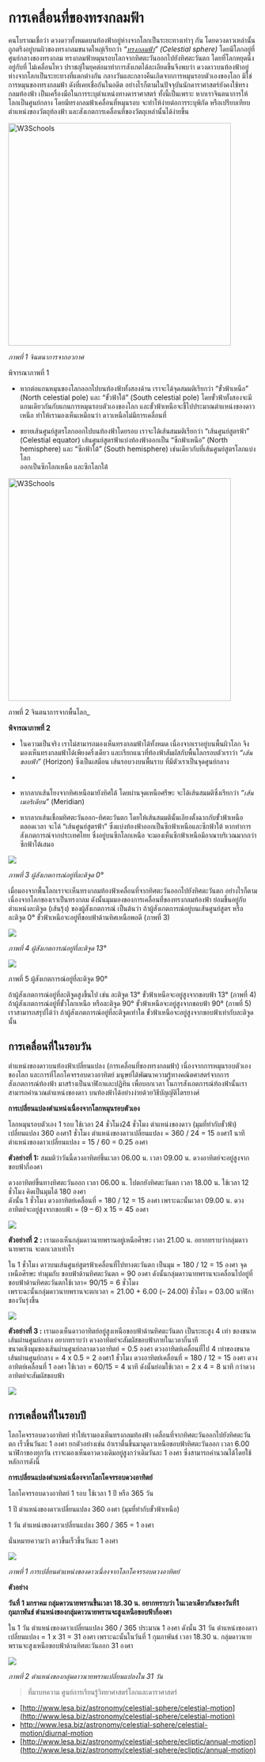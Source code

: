 การเคลื่อนที่ของทรงกลมฟ้า
===
คนโบราณเชื่อว่า ดวงดาวทั้งหมดบนท้องฟ้าอยู่ห่างจากโลกเป็นระยะทางเท่าๆ กัน โดยดวงดาวเหล่านั้นถูกตรึงอยู่บนผิวของทรงกลมขนาดใหญ่เรียกว่า _“[ทรงกลมฟ้า](http://www.lesa.biz/astronomy/celestial-sphere)”_ _(Celestial sphere)_ โดยมีโลกอยู่ที่ศูนย์กลางของทรงกลม ทรงกลมฟ้าหมุนรอบโลกจากทิศตะวันออกไปยังทิศตะวันตก โดยที่โลกหยุดนิ่งอยู่กับที่ ไม่เคลื่อนไหว  ปราชญ์ในยุคต่อมาทำการสังเกตได้ละเอียดขึ้นจึงพบว่า ดวงดาวบนท้องฟ้าอยู่ห่างจากโลกเป็นระยะทางที่แตกต่างกัน กลางวันและกลางคืนเกิดจากการหมุนรอบตัวเองของโลก มิใช่การหมุนของทรงกลมฟ้า ดังที่เคยเชื่อกันในอดีต อย่างไรก็ตามในปัจจุบันนักดาราศาสตร์ยังคงใช้ทรงกลมท้องฟ้า เป็นเครื่องมือในการระบุตำแหน่งทางดาราศาสตร์ ทั้งนี้เป็นเพราะ หากเราจินตนาการให้โลกเป็นศูนย์กลาง โดยมีทรงกลมฟ้าเคลื่อนที่หมุนรอบ จะทำให้ง่ายต่อการระบุพิกัด หรือเปรียบเทียบตำแหน่งของวัตถุท้องฟ้า และสังเกตการเคลื่อนที่ของวัตถุเหล่านั้นได้ง่ายขึ้น


<img src="http://www.lesa.biz/_/rsrc/1432186890512/astronomy/celestial-sphere/celestial-motion/celes_sp_polar.jpg" alt="W3Schools" width="450" height="450">  

  

_ภาพที่ 1 จินตนาการจากอวกาศ_  

พิจารณาภาพที่ 1

-   หากต่อแกนหมุนของโลกออกไปบนท้องฟ้าทั้งสองด้าน  เราจะได้จุดสมมติเรียกว่า “ขั้วฟ้าเหนือ” (North celestial pole)  และ  “ขั้วฟ้าใต้” (South celestial pole)  โดยขั้วฟ้าทั้งสองจะมีแกนเดียวกันกับแกนการหมุนรอบตัวเองของโลก  และขั้วฟ้าเหนือจะชี้ไปประมาณตำแหน่งของดาวเหนือ  ทำให้เรามองเห็นเหมือนว่า  ดาวเหนือไม่มีการเคลื่อนที่  
    
-   ขยายเส้นศูนย์สูตรโลกออกไปบนท้องฟ้าโดยรอบ  เราจะได้เส้นสมมติเรียกว่า “เส้นศูนย์สูตรฟ้า” (Celestial equator)  เส้นศูนย์สูตรฟ้าแบ่งท้องฟ้าออกเป็น  “ซีกฟ้าเหนือ” (North  
    hemisphere)  และ  “ซีกฟ้าใต้” (South hemisphere)  เช่นเดียวกับที่เส้นศูนย์สูตรโลกแบ่งโลก  
    ออกเป็นซีกโลกเหนือ  และซีกโลกใต้  
    

<img src="http://www.lesa.biz/astronomy/celestial-sphere/celestial-motion/celes_mer_eq.gif" alt="W3Schools" width="450" height="450">  

ภาพที่ 2 จินตนาการจากพื้นโลก_

**พิจารณาภาพที่ 2**

-   ในความเป็นจริง  เราไม่สามารถมองเห็นทรงกลมฟ้าได้ทั้งหมด  เนื่องจากเราอยู่บนพื้นผิวโลก  จึงมองเห็นทรงกลมฟ้าได้เพียงครึ่งเดียว  และเรียกแนวที่ท้องฟ้าสัมผัสกับพื้นโลกรอบตัวเราว่า _“_เส้นขอบฟ้า_”_ (Horizon)  ซึ่งเป็นเสมือน  เส้นรอบวงบนพื้นราบ  ที่มีตัวเราเป็นจุดศูนย์กลาง   
- 
-   หากลากเส้นโยงจากทิศเหนือมายังทิศใต้  โดยผ่านจุดเหนือศรีษะ  จะได้เส้นสมมติซึ่งเรียกว่า _“_เส้นเมอริเดียน_”_ (Meridian)  
    
-   หากลากเส้นเชื่อมทิศตะวันออก-ทิศตะวันตก  โดยให้เส้นสมมตินั้นเอียงตั้งฉากกับขั้วฟ้าเหนือตลอดเวลา  จะได้ “เส้นศูนย์สูตรฟ้า” ซึ่งแบ่งท้องฟ้าออกเป็นซีกฟ้าเหนือและซีกฟ้าใต้  หากทำการสังเกตการณ์จากประเทศไทย  ซึ่งอยู่บนซีกโลกเหนือ  จะมองเห็นซีกฟ้าเหนือมีอาณาบริเวณมากกว่าซีกฟ้าใต้เสมอ  
    

[![](http://www.lesa.biz/_/rsrc/1306572906381/astronomy/celestial-sphere/celestial-motion/celes_eq.gif)](http://www.lesa.biz/astronomy/celestial-sphere/celestial-motion/celes_eq.gif?attredirects=0)



_ภาพที่ 3 ผู้สังเกตการณ์อยู่ที่ละติจูด_ _0°_

เมื่อมองจากพื้นโลกเราจะเห็นทรงกลมท้องฟ้าเคลื่อนที่จากทิศตะวันออกไปยังทิศตะวันตก อย่างไรก็ตามเนื่องจากโลกของเราเป็นทรงกลม ดังนั้นมุมมองของการเคลื่อนที่ของทรงกลมท้องฟ้า ย่อมขึ้นอยู่กับตำแหน่งละติจูด (เส้นรุ้ง) ของผู้สังเกตการณ์ เป็นต้นว่า ถ้าผู้สังเกตการณ์อยู่บนเส้นศูนย์สูตร หรือละติจูด 0° ขั้วฟ้าเหนือจะอยู่ที่ขอบฟ้าด้านทิศเหนือพอดี (ภาพที่ 3)

[![](http://www.lesa.biz/_/rsrc/1431507141735/astronomy/celestial-sphere/celestial-motion/celes_bkk.jpg?height=186&width=200)](http://www.lesa.biz/astronomy/celestial-sphere/celestial-motion/celes_bkk.jpg?attredirects=0)

_ภาพที่ 4 ผู้สังเกตการณ์อยู่ที่ละติจูด 13°_


![](http://www.lesa.biz/_/rsrc/1306572906381/astronomy/celestial-sphere/celestial-motion/celes_pole.gif?height=200&width=186)


ภาพที่ 5 ผู้สังเกตการณ์อยู่ที่ละติจูด 90°

ถ้าผู้สังเกตการณ์อยู่ที่ละติจูดสูงขึ้นไป เช่น ละติจูด 13° ขั้วฟ้าเหนือจะอยู่สูงจากขอบฟ้า 13° (ภาพที่ 4) ถ้าผู้สังเกตการณ์อยู่ที่ขั้วโลกเหนือ หรือละติจูด 90° ขั้วฟ้าเหนือจะอยู่สูงจากขอบฟ้า 90° (ภาพที่ 5) เราสามารถสรุปได้ว่า ถ้าผู้สังเกตการณ์อยู่ที่ละติจูดเท่าใด ขั้วฟ้าเหนือจะอยู่สูงจากขอบฟ้าเท่ากับละติจูดนั้น



## การเคลื่อนที่ในรอบวัน


ตำแหน่งของดาวบนท้องฟ้าเปลี่ยนแปลง (การเคลื่อนที่ของทรงกลมฟ้า) เนื่องจากการหมุนรอบตัวเองของโลก และการที่โลกโคจรรอบดวงอาทิตย์ มนุษย์ได้พัฒนาความรู้ทางคณิตศาสตร์จากการสังเกตการณ์ท้องฟ้า มาสร้างเป็นนาฬิกาและปฏิทิน เพื่อบอกเวลา ในการสังเกตการณ์ท้องฟ้านั้นเราสามารถคำนวณตำแหน่งของดาว บนท้องฟ้าได้อย่างง่ายด้วยวิธีบัญญัติไตรยางศ์

**การเปลี่ยนแปลงตำแหน่งเนื่องจากโลกหมุนรอบตัวเอง**

โลกหมุนรอบตัวเอง 1 รอบ ใช้เวลา 24 ชั่วโมง24 ชั่วโมง ตำแหน่งของดาว (มุมที่ทำกับขั้วฟ้า) เปลี่ยนแปลง 360 องศา1 ชั่วโมง ตำแหน่งของดาวเปลี่ยนแปลง = 360 / 24 = 15 องศา1 นาที ตำแหน่งของดาวเปลี่ยนแปลง = 15 / 60 = 0.25 องศา

**ตัวอย่างที่ 1:**  สมมติว่าวันนี้ดวงอาทิตย์ขึ้นเวลา 06.00 น. เวลา 09.00 น. ดวงอาทิตย์จะอยู่สูงจากขอบฟ้ากี่องศา  

ดวงอาทิตย์ขึ้นทางทิศตะวันออก เวลา 06.00 น. ไปตกยังทิศตะวันตก เวลา 18.00 น. ใช้เวลา 12 ชั่วโมง คิดเป็นมุมได้ 180 องศา  
ดังนั้น 1 ชั่วโมง ดวงอาทิตย์เคลื่อนที่ = 180 / 12 = 15 องศา  เพราะฉะนั้นเวลา 09.00  น. ดวงอาทิตย์จะอยู่สูงจากขอบฟ้า = (9 – 6) x 15 = 45 องศา

  

[![](http://www.lesa.biz/_/rsrc/1306572906384/astronomy/celestial-sphere/celestial-motion/diurnal-motion/example1.jpg)](http://www.lesa.biz/astronomy/celestial-sphere/celestial-motion/diurnal-motion/example1.jpg?attredirects=0)  
  

**ตัวอย่างที่** **2 :** เรามองเห็นกลุ่มดาวนายพรานอยู่เหนือศีรษะ เวลา 21.00 น. อยากทราบว่ากลุ่มดาว  นายพราน จะตกเวลาเท่าไร  

ใน 1 ชั่วโมง ดาวบนเส้นศูนย์สูตรฟ้าเคลื่อนที่ไปทางตะวันตก เป็นมุม = 180 / 12 = 15 องศา  จุดเหนือศีรษะ ทำมุมกับ ขอบฟ้าด้านทิศตะวันตก = 90 องศา  ดังนั้นกลุ่มดาวนายพรานจะเคลื่อนไปอยู่ที่ขอบฟ้าด้านทิศตะวันตกใช้เวลา= 90/15 = 6 ชั่วโมง  
เพราะฉะนั้นกลุ่มดาวนายพรานจะตกเวลา = 21.00 + 6.00 (– 24.00) ชั่วโมง = 03.00 นาฬิกาของวันรุ่งขึ้น  
  

[![](http://www.lesa.biz/_/rsrc/1306983497473/astronomy/celestial-sphere/celestial-motion/diurnal-motion/example2.jpg)](http://www.lesa.biz/astronomy/celestial-sphere/celestial-motion/diurnal-motion/example2.jpg?attredirects=0)

  

**ตัวอย่างที่ 3 :** เรามองเห็นดาวอาทิตย์อยู่สูงเหนือขอบฟ้าด้านทิศตะวันตก เป็นระยะสูง 4 เท่า ของขนาดเส้นผ่านศูนย์กลาง อยากทราบว่า ดวงอาทิตย์จะสัมผัสขอบฟ้าภายในเวลากี่นาที  
ขนาดเชิงมุมของเส้นผ่านศูนย์กลางดวงอาทิตย์ = 0.5 องศา  ดวงอาทิตย์เคลื่อนที่ไป 4 เท่าของขนาดเส้นผ่านศูนย์กลาง = 4 x 0.5 = 2 องศา1 ชั่วโมง ดวงอาทิตย์เคลื่อนที่ = 180 / 12 = 15 องศา  ดวงอาทิตย์เคลื่อนที่ 1 องศา ใช้เวลา = 60/15 = 4 นาที ดังนั้นย่อมใช้เวลา = 2 x 4 = 8 นาที กว่าดวงอาทิตย์จะสัมผัสขอบฟ้า  
  

[![](http://www.lesa.biz/_/rsrc/1306983509457/astronomy/celestial-sphere/celestial-motion/diurnal-motion/example3.jpg)](http://www.lesa.biz/astronomy/celestial-sphere/celestial-motion/diurnal-motion/example3.jpg?attredirects=0)

## การเคลื่อนที่ในรอบปี

โลกโคจรรอบดวงอาทิตย์ ทำให้เรามองเห็นทรงกลมท้องฟ้า เคลื่อนที่จากทิศตะวันออกไปยังทิศตะวันตก เร็วขึ้นวันละ 1 องศา ยกตัวอย่างเช่น ถ้าเราตื่นขึ้นมาดูดาวเหนือขอบฟ้าทิศตะวันออก เวลา 6.00 นาฬิกาของทุกวัน เราจะมองเห็นดาวดวงเดิมอยู่สูงกว่าเดิมวันละ 1 องศา ซึ่งสามารถคำนวณได้โดยใช้หลักการดังนี้  

**การเปลี่ยนแปลงตำแหน่งเนื่องจากโลกโคจรรอบดวงอาทิตย์**

โลกโคจรรอบดวงอาทิตย์ 1 รอบ ใช้เวลา 1 ปี หรือ 365 วัน

1 ปี ตำแหน่งของดาวเปลี่ยนแปลง 360 องศา (มุมที่ทำกับขั้วฟ้าเหนือ)

1 วัน ตำแหน่งของดาวเปลี่ยนแปลง 360 / 365 = 1 องศา

นั่นหมายความว่า ดาวขึ้นเร็วขึ้นวันละ 1 องศา  

[![](http://www.lesa.biz/_/rsrc/1432188127721/astronomy/celestial-sphere/ecliptic/annual-motion/zodiac.jpg)](http://www.lesa.biz/astronomy/celestial-sphere/ecliptic/annual-motion/zodiac.jpg?attredirects=0)

  
_ภาพที่ 1 การเปลี่ยนตำแหน่งของดาวเนื่องจากโลกโคจรรอบดวงอาทิตย์_

**ตัวอย่าง**

**วันที่  1 มกราคม กลุ่มดาวนายพรานขึ้นเวลา  18.30 น. อยากทราบว่า ในเวลาเดียวกันของวันที่1 กุมภาพันธ์ ตำแหน่งของกลุ่มดาวนายพรานจะสูงเหนือขอบฟ้ากี่องศา**

ใน  1 วัน ตำแหน่งของดาวเปลี่ยนแปลง  360 / 365 ประมาณ  1 องศา  ดังนั้น  31 วัน ตำแหน่งของดาวเปลี่ยนแปลง  = 1 x 31 = 31 องศา เพราะฉะนั้นในวันที่ 1 กุมภาพันธ์ เวลา 18.30 น. กลุ่มดาวนายพรานจะสูงเหนือขอบฟ้าด้านทิศตะวันออก 31 องศา

_[![](http://www.lesa.biz/_/rsrc/1306572906428/astronomy/celestial-sphere/ecliptic/annual-motion/example4.jpg?height=222&width=400)](http://www.lesa.biz/astronomy/celestial-sphere/ecliptic/annual-motion/example4.jpg?attredirects=0)_

_ภาพที่ 2 ตำแหน่งของกลุ่มดาวนายพรานเปลี่ยนแปลงใน 31 วัน_


> ที่มาบทความ  ศูนย์การเรียนรู้วิทยาศาสตร์โลกและดาราศาสตร์
- [http://www.lesa.biz/astronomy/celestial-sphere/celestial-motion](http://www.lesa.biz/astronomy/celestial-sphere/celestial-motion)
- http://www.lesa.biz/astronomy/celestial-sphere/celestial-motion/diurnal-motion
- [http://www.lesa.biz/astronomy/celestial-sphere/ecliptic/annual-motion](http://www.lesa.biz/astronomy/celestial-sphere/ecliptic/annual-motion)
<!--stackedit_data:
eyJoaXN0b3J5IjpbMjEyODkzNDg1NCwtMTg2NDQ1ODE3MF19
-->
